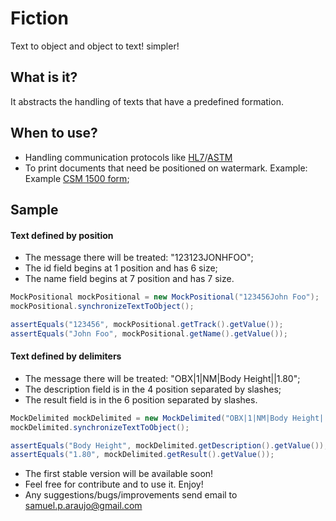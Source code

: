 Fiction
=======

Text to object and object to text! simpler!

## What is it?
It abstracts the handling of texts that have a predefined formation.

## When to use?
* Handling communication protocols like [HL7](https://www.hl7.org/)/[ASTM](http://www.astm.org/)
* To print documents that need be positioned on watermark. Example:  Example [CSM 1500 form](http://www.cms.gov/Medicare/CMS-Forms/CMS-Forms/downloads/CMS1500805.pdf);

## Sample

#### Text defined by position
* The message there will be treated: "123123JONHFOO";
* The id field begins at 1 position and has 6 size;
* The name field begins at 7 position and has 7 size.

```java
MockPositional mockPositional = new MockPositional("123456John Foo");
mockPositional.synchronizeTextToObject();

assertEquals("123456", mockPositional.getTrack().getValue());
assertEquals("John Foo", mockPositional.getName().getValue());
```

#### Text defined by delimiters
* The message there will be treated: "OBX|1|NM|Body Height||1.80";
* The description field is in the 4 position separated by slashes;
* The result field is in the 6 position separated by slashes.

```java
MockDelimited mockDelimited = new MockDelimited("OBX|1|NM|Body Height||1.80");
mockDelimited.synchronizeTextToObject();

assertEquals("Body Height", mockDelimited.getDescription().getValue());
assertEquals("1.80", mockDelimited.getResult().getValue());
```

* The first stable version will be available soon!
* Feel free for contribute and to use it. Enjoy!
* Any suggestions/bugs/improvements send email to samuel.p.araujo@gmail.com 
